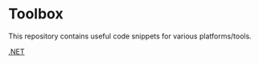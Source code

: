 # Toolbox

This repository contains useful code snippets for various platforms/tools.

[.NET](./dotnet/DotNetToolbox/README.md)